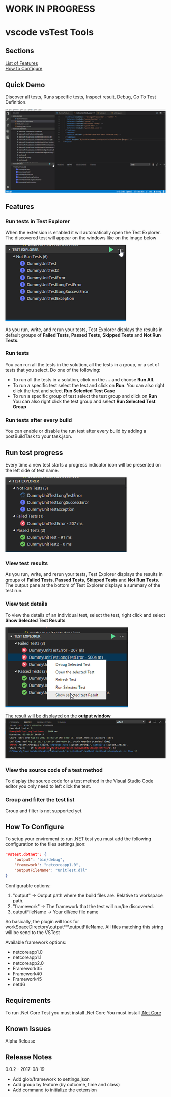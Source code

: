 # WORK IN PROGRESS 

# vscode vsTest Tools

## Sections

[List of Features](##Features)<br>
[How to Configure](##How-To-Configure)

## Quick Demo

Discover all tests, Runs specific tests, Inspect result, Debug, Go To Test Definition.

![Alt Text](resources/functionalities.gif)

## Features

### Run tests in Test Explorer

When the extension is enabled it will automatically open the Test Explorer. The discovered test will appear on the windows like on the image below

![Alt Text](resources/doc/testExplorer1.png)

As you run, write, and rerun your tests, Test Explorer displays the results in default groups of **Failed Tests**, **Passed Tests**, **Skipped Tests** and **Not Run Tests**.


### Run tests
You can run all the tests in the solution, all the tests in a group, or a set of tests that you select. Do one of the following:

* To run all the tests in a solution, click on the **...** and choose **Run All**.
* To run a specific test select the test and click on **Run**. You can also right click the test and select **Run Selected Test Case**
* To run a specific group of test select the test group and click on **Run** You can also right click the test group and select **Run Selected Test Group**

### Run tests after every build
You can enable or disable the run test after every build by adding a postBuildTask to your task.json.

## Run test progress
Every time a new test starts a progress indicator icon will be presented on the left side of test name.

![Alt Text](resources/doc/testExplorerProgress.png)


### View test results

As you run, write, and rerun your tests, Test Explorer displays the results in groups of **Failed Tests**, **Passed Tests**, **Skipped Tests** and **Not Run Tests**. The output pane at the bottom of Test Explorer displays a summary of the test run.

### View test details
To view the details of an individual test, select the test, right click and select **Show Selected Test Results**

![Alt Text](resources/doc/showSelectedTestResult.png)

The result will be displayed on the **output window**
![Alt Text](resources/doc/outputSelectedTestResult.png)

### View the source code of a test method
To display the source code for a test method in the Visual Studio Code editor you only need to left click the test. 


### Group and filter the test list
Group and filter is not supported yet.


## How To Configure

To setup your enviroment to run .NET test you must add the following configuration to the files settings.json:

```json
"vstest.dotnet": {
    "output": "bin/debug",
    "framework": "netcoreapp1.0",
    "outputFileName": "UnitTest.dll"
}
```

Configurable options:

1. "output" -> Output path where the build files are. Relative to workspace path.
2. "framework" -> The framework that the test will run/be discovered.
3. outputFileName -> Your dll/exe file name

So basically, the plugin will look for workSpaceDirectory\output\**\outputFileName. All files matching this string will be send to the VSTest

Available framework options:
* netcoreapp1.0
* netcoreapp1.1
* netcoreapp2.0
* Framework35
* Framework40
* Framework45
* net46

## Requirements

To run .Net Core Test you must install .Net Core
You must install [.Net Core](https://mochajs.org/#installation)


## Known Issues

Alpha Release

## Release Notes

0.0.2 - 2017-08-19
- Add glob/framework to settings.json
- Add group by feature (by outcome, time and class)
- Add command to initialize the extension


